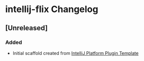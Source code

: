 <!-- Keep a Changelog guide -> https://keepachangelog.com -->

# intellij-flix Changelog

## [Unreleased]
### Added
- Initial scaffold created from [IntelliJ Platform Plugin Template](https://github.com/JetBrains/intellij-platform-plugin-template)
